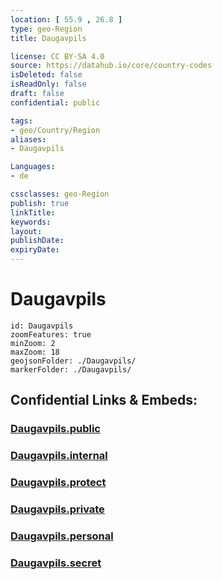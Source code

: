 ```yaml
---
location: [ 55.9 , 26.8 ] 
type: geo-Region
title: Daugavpils

license: CC BY-SA 4.0
source: https://datahub.io/core/country-codes
isDeleted: false
isReadOnly: false
draft: false
confidential: public

tags:
- geo/Country/Region
aliases:
- Daugavpils

Languages:
- de

cssclasses: geo-Region
publish: true
linkTitle: 
keywords: 
layout: 
publishDate: 
expiryDate: 
---
```


# Daugavpils

```leaflet
id: Daugavpils
zoomFeatures: true 
minZoom: 2 
maxZoom: 18
geojsonFolder: ./Daugavpils/
markerFolder: ./Daugavpils/
```


## Confidential Links & Embeds: 

### [Daugavpils.public](/_public/\Earth\Continent\Europe\Europe~North\Latvia\Regions~Latvia\Latgale\counties~LatgaleDaugavpils.public.md) 

### [Daugavpils.internal](/_internal/\Earth\Continent\Europe\Europe~North\Latvia\Regions~Latvia\Latgale\counties~LatgaleDaugavpils.internal.md) 

### [Daugavpils.protect](/_protect/\Earth\Continent\Europe\Europe~North\Latvia\Regions~Latvia\Latgale\counties~LatgaleDaugavpils.protect.md) 

### [Daugavpils.private](/_private/\Earth\Continent\Europe\Europe~North\Latvia\Regions~Latvia\Latgale\counties~LatgaleDaugavpils.private.md) 

### [Daugavpils.personal](/_personal/\Earth\Continent\Europe\Europe~North\Latvia\Regions~Latvia\Latgale\counties~LatgaleDaugavpils.personal.md) 

### [Daugavpils.secret](/_secret/\Earth\Continent\Europe\Europe~North\Latvia\Regions~Latvia\Latgale\counties~LatgaleDaugavpils.secret.md)

